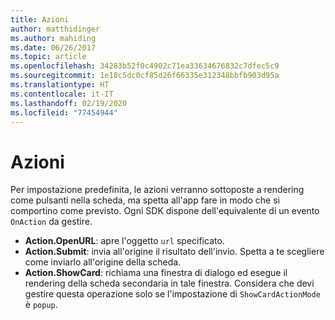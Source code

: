 ```yaml
---
title: Azioni
author: matthidinger
ms.author: mahiding
ms.date: 06/26/2017
ms.topic: article
ms.openlocfilehash: 34283b52f0c4902c71ea33634676832c7dfec5c9
ms.sourcegitcommit: 1e18c5dc0cf85d26f66335e312348bbfb903d95a
ms.translationtype: HT
ms.contentlocale: it-IT
ms.lasthandoff: 02/19/2020
ms.locfileid: "77454944"
---
```

# <a name="actions"></a>Azioni

Per impostazione predefinita, le azioni verranno sottoposte a rendering come pulsanti nella scheda, ma spetta all'app fare in modo che si comportino come previsto. Ogni SDK dispone dell'equivalente di un evento `OnAction` da gestire.

* **Action.OpenURL**: apre l'oggetto `url` specificato.  
* **Action.Submit**: invia all'origine il risultato dell'invio. Spetta a te scegliere come inviarlo all'origine della scheda.
* **Action.ShowCard**: richiama una finestra di dialogo ed esegue il rendering della scheda secondaria in tale finestra. Considera che devi gestire questa operazione solo se l'impostazione di `ShowCardActionMode` è `popup`.